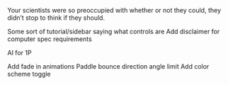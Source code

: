 Your scientists were so preoccupied with whether or not they could, they didn’t stop to think if they should.

Some sort of tutorial/sidebar saying what controls are
Add disclaimer for computer spec requirements

AI for 1P

Add fade in animations
Paddle bounce direction angle limit
Add color scheme toggle